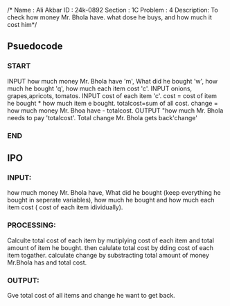 /* Name    : Ali Akbar
   ID      : 24k-0892 
Section    : 1C
Problem    : 4
Description: To check how money Mr. Bhola have. what dose he buys, and how much it cost him*/
## Psuedocode
### START 
 INPUT how much money Mr. Bhola have 'm', What did he bought 'w', how much he bought 'q', how much each item cost 'c'.
 INPUT onions, grapes,apricots, tomatos.
 INPUT cost of each item 'c'.
 cost = cost of item he bought * how much item e bought.
 totalcost=sum of all cost.
 change = how much money Mr. Bhoa have - totalcost.
 OUTPUT "how much Mr. Bhola needs to pay 'totalcost'. Total change Mr. Bhola gets back'change'
### END

## IPO
### INPUT:
 how much money Mr. Bhola have, What did he bought (keep everything he bought in seperate variables), how much he bought and how much each item cost ( cost of each item idividually).
### PROCESSING:
Calculte total cost of each item by mutiplying cost of each item and total amount of item he bought. then calulate total cost by dding cost of each item togather. calculate change by substracting total amount of money Mr.Bhola has and total cost. 
### OUTPUT:
Gve total cost of all items and change he want to get back.
